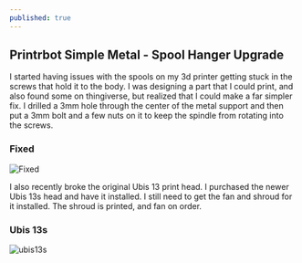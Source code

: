 ```yaml
---
published: true
---
```

## Printrbot Simple Metal - Spool Hanger Upgrade

I started having issues with the spools on my 3d printer getting stuck in the screws that hold it to the body.  I was designing a part that I could print, and also found some on thingiverse, but realized that I could make a far simpler fix.  I drilled a 3mm hole through the center of the metal support and then put a 3mm bolt and a few nuts on it to keep the spindle from rotating into the screws.

### Fixed
![Fixed]({{site.baseurl}}//images/20171112/fixformetalspoolholder.png)

I also recently broke the original Ubis 13 print head.  I purchased the newer Ubis 13s head and have it installed.  I still need to get the fan and shroud for it installed.  The shroud is printed, and fan on order.

### Ubis 13s
![ubis13s]({{site.baseurl}}//images/20171112/ubis13s.png)